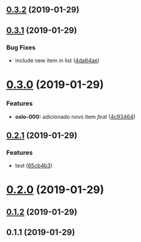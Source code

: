 ## [0.3.2](https://github.com/JeanGoncalves/changelog-test/compare/v0.3.1...v0.3.2) (2019-01-29)



## [0.3.1](https://github.com/JeanGoncalves/changelog-test/compare/v0.3.0...v0.3.1) (2019-01-29)


### Bug Fixes

* include new item in list ([4da64ae](https://github.com/JeanGoncalves/changelog-test/commit/4da64ae))



# [0.3.0](https://github.com/JeanGoncalves/changelog-test/compare/v0.2.1...v0.3.0) (2019-01-29)


### Features

* **oslo-000:** adicionado novo item *feat* ([4c93464](https://github.com/JeanGoncalves/changelog-test/commit/4c93464))



## [0.2.1](https://github.com/JeanGoncalves/changelog-test/compare/v0.2.0...v0.2.1) (2019-01-29)


### Features

* test ([65cb4b3](https://github.com/JeanGoncalves/changelog-test/commit/65cb4b3))



# [0.2.0](https://github.com/JeanGoncalves/changelog-test/compare/v0.1.2...v0.2.0) (2019-01-29)



## [0.1.2](https://github.com/JeanGoncalves/changelog-test/compare/v0.1.1...v0.1.2) (2019-01-29)



## 0.1.1 (2019-01-29)



